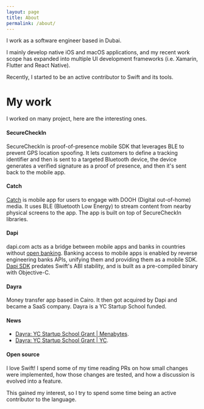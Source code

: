 ```yaml
---
layout: page
title: About
permalink: /about/
---
```


I work as a software engineer based in Dubai.

I mainly develop native iOS and macOS applications, and my recent work scope has expanded into multiple UI development frameworks (i.e. Xamarin, Flutter and React Native).

Recently, I started to be an active contributor to Swift and its tools.

# My work

I worked on many project, here are the interesting ones.

#### SecureCheckIn
SecureCheckIn is proof-of-presence mobile SDK that leverages BLE to prevent GPS location spoofing. It lets customers to define a tracking identifier and then is sent to a targeted Bluetooth device, the device generates a verified signature as a proof of presence, and then it's sent back to the mobile app.

#### Catch
[Catch][CatchApp] is mobile app for users to engage with DOOH (Digital out-of-home) media. It uses BLE (Bluetooth Low Energy) to stream content from nearby physical screens to the app. The app is built on top of SecureCheckIn libraries.

#### Dapi
dapi.com acts as a bridge between mobile apps and banks in countries without [open banking][OpenBanking]. Banking access to mobile apps is enabled by reverse engineering banks APIs, unifying them and providing them as a mobile SDK.
[Dapi SDK][DapiSDK] predates Swift's ABI stability, and is built as a pre-compiled binary with Objective-C.

#### Dayra
Money transfer app based in Cairo. It then got acquired by Dapi and became a SaaS company. Dayra is a YC Startup School funded.

#### News

- [Dayra: YC Startup School Grant \| Menabytes][DayraYCNewsMenabytes].
- [Dayra: YC Startup School Grant \| YC][DayraYCYC].

#### Open source
I love Swift! I spend some of my time reading PRs on how small changes were implemented, how those changes are tested, and how a discussion is evolved into a feature.

This gained my interest, so I try to spend some time being an active contributor to the language.

[CatchApp]: https://apps.apple.com/ae/app/catch-ads-that-give-rewards/id1484239082.
[OpenBanking]: https://en.wikipedia.org/wiki/Open_banking
[DapiSDK]: https://github.com/dapi-co/DapiSDK-iOS
[DayraYCNewsMenabytes]: https://www.menabytes.com/dayra-yc-startup-school-grant/
[DayraYCYC]: https://www.ycombinator.com/blog/announcing-the-startup-school-2019-grant-recipients
